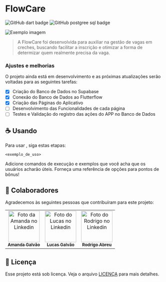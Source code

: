 # FlowCare

![GitHub dart badge](https://img.shields.io/badge/Dart-0175C2?style=for-the-badge&logo=dart&logoColor=white)
![GitHub postgree sql badge](https://img.shields.io/badge/PostgreSQL-316192?style=for-the-badge&logo=postgresql&logoColor=white)


<img src="imagem.png" alt="Exemplo imagem">

> A FlowCare foi desenvolvida para auxiliar na gestão de vagas em creches, buscando facilitar a inscrição e otimizar a forma de determizar quem realmente precisa da vaga.

### Ajustes e melhorias

O projeto ainda está em desenvolvimento e as próximas atualizações serão voltadas para as seguintes tarefas:

- [x] Criação do Banco de Dados no Supabase
- [x] Conexão do Banco de Dados ao Flutterflow
- [x] Criação das Páginas do Aplicativo
- [ ] Desenvolvimento das Funcionalidades de cada página
- [ ] Testes e Validação do registro das ações do APP no Banco de Dados

## ☕ Usando <FlowCare>

Para usar <FlowCare>, siga estas etapas:

```
<exemplo_de_uso>
```

Adicione comandos de execução e exemplos que você acha que os usuários acharão úteis. Forneça uma referência de opções para pontos de bônus!

## 🤝 Colaboradores

Agradecemos às seguintes pessoas que contribuíram para este projeto:

<table>
  <tr>
    <td align="center">
      <a href="#" title="https://www.linkedin.com/in/amanda-galv%C3%A3o-dos-santos-aa316a290/">
        <img src="link da imagem" width="100px;" alt="Foto da Amanda no Linkedin"/><br>
        <sub>
          <b>Amanda Galvão</b>
        </sub>
      </a>
    </td>
    <td align="center">
      <a href="#" title="https://www.linkedin.com/in/lucasgalv%C3%A3o/">
        <img src="link da imagem" width="100px;" alt="Foto do Lucas no Linkedin"/><br>
        <sub>
          <b>Lucas Galvão</b>
        </sub>
      </a>
    </td>
    <td align="center">
      <a href="#" title="https://www.linkedin.com/in/rodrigoabreuuu/"">
        <img src="[link da imagem](https://github.com/rodrigoabreuuu/FlowCare/blob/main/assets/perfil_rodrigo.jpeg)" width="100px;" alt="Foto do Rodrigo no Linkedin"/><br>
        <sub>
          <b>Rodrigo Abreu</b>
        </sub>
      </a>
    </td>
  </tr>
</table>

## 📝 Licença

Esse projeto está sob licença. Veja o arquivo [LICENÇA](LICENSE.md) para mais detalhes.
